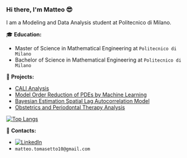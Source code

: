 ### Hi there, I'm Matteo :sunglasses:

I am a Modeling and Data Analysis student at Politecnico di Milano.

:mortar_board: **Education:**
 - Master of Science in Mathematical Engineering at `Politecnico di Milano`
 - Bachelor of Science in Mathematical Engineering  at `Politecnico di Milano`

:pushpin: **Projects:**
 - [CALI Analysis](https://github.com/MatteoTomasetto/CALI-Analysis) 
 - [Model Order Reduction of PDEs by Machine Learning](https://github.com/MatteoTomasetto/Model-Order-Reduction-of-PDEs-by-Machine-Learning)
 - [Bayesian Estimation Spatial Lag Autocorrelation Model](https://github.com/MatteoTomasetto/Bayesian-Estimation-Spatial-Lag-Autocorrelation-Model) 
 - [Obstetrics and Periodontal Therapy Analysis](https://github.com/MatteoTomasetto/Obstetrics-and-Periodontal-Therapy-Analysis)

[![Top Langs](https://github-readme-stats.vercel.app/api/top-langs/?username=MatteoTomasetto&langs_count=8)](https://github.com/MatteoTomasetto/github-readme-stats)

:loudspeaker: **Contacts:**
- [![LinkedIn](https://img.shields.io/badge/-LinkedIn-blue?style=flat&logo=Linkedin&logoColor=white)](https://www.linkedin.com/in/matteo-tomasetto/)
- `matteo.tomasetto10@gmail.com`
